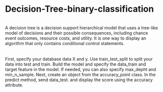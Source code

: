 # Decision-Tree-binary-classification
<br>A decision tree is a decision support hierarchical model that uses a tree-like model of decisions and their possible consequences, including chance event outcomes, resource costs, and utility. It is one way to display an algorithm that only contains conditional control statements.<br><br><br>
First, specify your database data X and y.
Use train_test_split to split your data into test and train.
Build the model and specify the data_train and target feature in the model.
If needed, you can also specify max_depht and min_n_sample.
Next, create an object from the accuracy_point class. In the predict method, send data_test.
and display the score using the accuracy attribute.
